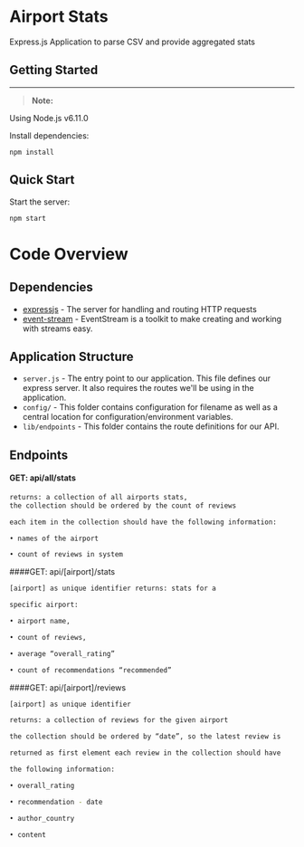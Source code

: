 # Airport Stats

Express.js Application to parse CSV and provide aggregated stats

## Getting Started
-------------
> **Note:**

Using Node.js v6.11.0

Install dependencies:
```
npm install
```
## Quick Start
Start the server:
```
npm start
```

# Code Overview

## Dependencies

- [expressjs](https://github.com/expressjs/express) - The server for handling and routing HTTP requests
- [event-stream](https://github.com/dominictarr/event-stream) -  EventStream is a toolkit to make creating and working with streams easy.


## Application Structure

- `server.js` - The entry point to our application. This file defines our express server. It also requires the routes we'll be using in the application.
- `config/` - This folder contains configuration for filename as well as a central location for configuration/environment variables.
- `lib/endpoints` - This folder contains the route definitions for our API.


## Endpoints

#### GET: api/all/stats

```sh
returns: a collection of all airports stats,
the collection should be ordered by the count of reviews

each item in the collection should have the following information:

• names of the airport

• count of reviews in system
```

####GET: api/[airport]/stats

```sh
[airport] as unique identifier returns: stats for a

specific airport:

• airport name,

• count of reviews,

• average “overall_rating”

• count of recommendations “recommended”
```

####GET: api/[airport]/reviews

```sh
[airport] as unique identifier

returns: a collection of reviews for the given airport

the collection should be ordered by “date”, so the latest review is

returned as first element each review in the collection should have

the following information:

• overall_rating

• recommendation - date

• author_country

• content
```